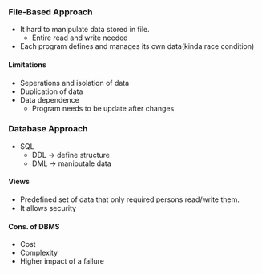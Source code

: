 ### File-Based Approach
- It hard to manipulate data stored in file.
    * Entire read and write needed
- Each program defines and manages its own data(kinda race condition)
#### Limitations
- Seperations and isolation of data
- Duplication of data
- Data dependence
    * Program needs to be update after changes


### Database Approach
- SQL
    * DDL -> define structure
    * DML -> maniputale data 

#### Views
- Predefined set of data that only required persons read/write them.
- It allows security


#### Cons. of DBMS
- Cost
- Complexity
- Higher impact of a failure



